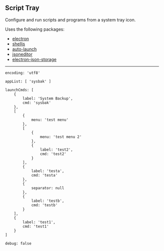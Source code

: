 ##  Script Tray

Configure and run scripts and programs from a system tray icon.

Uses the following packages:
- [electron](https://www.npmjs.com/package/electron)
- [shelljs](https://www.npmjs.com/package/shelljs)
- [auto-launch](https://www.npmjs.com/package/auto-launch)
- [jsoneditor](https://www.npmjs.com/package/jsoneditor)
- [electron-json-storage](https://www.npmjs.com/package/electron-json-storage)

-----

```
encoding: 'utf8'
```

```
appList: [ 'sysbak' ]
```

```
launchCmds: [
    {
        label: 'System Backup',
        cmd: 'sysbak'
    },
    [
        {
            menu: 'test menu'
        },
        [
            {
                menu: 'test menu 2'
            },
            {
                label: 'test2',
                cmd: 'test2'
            }
        ],
        {
            label: 'testa',
            cmd: 'testa'
        },
        {
            separator: null
        },
        {
            label: 'testb',
            cmd: 'testb'
        }
    ],
    {
        label: 'test1',
        cmd: 'test1'
    }
]
```

```
debug: false
```
